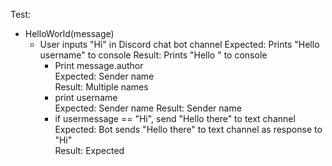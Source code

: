 Test:
- HelloWorld(message)  
  - User inputs "Hi" in Discord chat bot channel
Expected: Prints "Hello username" to console
 Result: Prints "Hello " to console
    - Print message.author  
  Expected: Sender name  
  Result: Multiple names  
    - print username  
  Expected: Sender name
  Result: Sender name
    - if usermessage == "Hi", send "Hello there" to text channel  
    Expected: Bot sends "Hello there" to text channel as response to "Hi"  
    Result: Expected